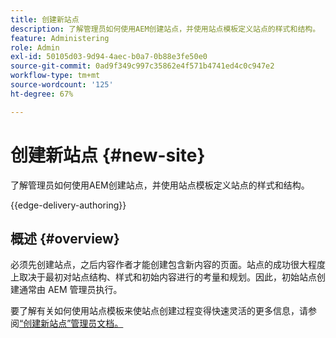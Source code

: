 ```yaml
---
title: 创建新站点
description: 了解管理员如何使用AEM创建站点，并使用站点模板定义站点的样式和结构。
feature: Administering
role: Admin
exl-id: 50105d03-9d94-4aec-b0a7-0b88e3fe50e0
source-git-commit: 0ad9f349c997c35862e4f571b4741ed4c0c947e2
workflow-type: tm+mt
source-wordcount: '125'
ht-degree: 67%

---
```



# 创建新站点 {#new-site}

了解管理员如何使用AEM创建站点，并使用站点模板定义站点的样式和结构。

{{edge-delivery-authoring}}

## 概述 {#overview}

必须先创建站点，之后内容作者才能创建包含新内容的页面。站点的成功很大程度上取决于最初对站点结构、样式和初始内容进行的考量和规划。因此，初始站点创建通常由 AEM 管理员执行。

要了解有关如何使用站点模板来使站点创建过程变得快速灵活的更多信息，请参阅[“创建新站点”管理员文档。](/help/sites-cloud/administering/site-creation/create-site.md)
